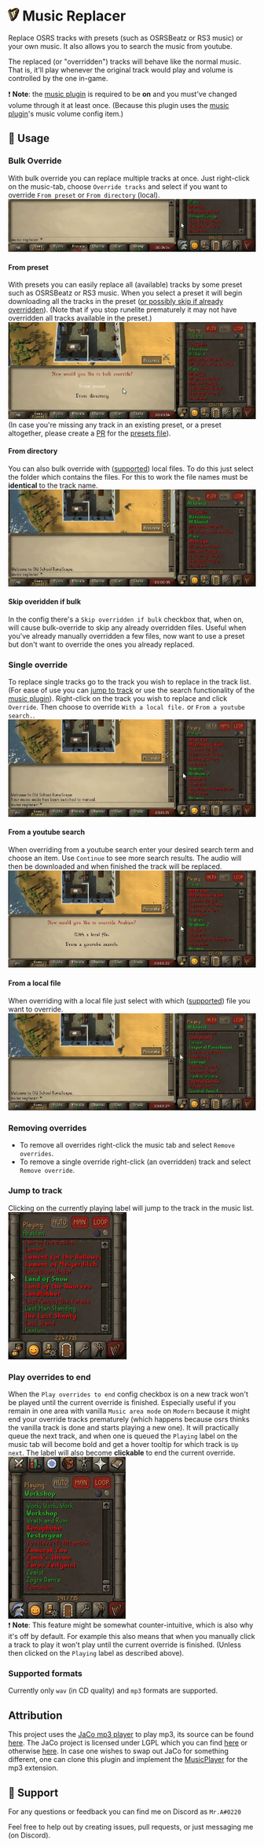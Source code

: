 # ![icon](./icon.png) Music Replacer
Replace OSRS tracks with presets (such as OSRSBeatz or RS3 music) or your own music.
It also allows you to search the music from youtube.

The replaced (or "overridden") tracks will behave like the normal music.
That is, it'll play whenever the original track would play and volume is controlled by the one in-game.

❗ **Note**: the [music plugin] is required to be **on** and you must've changed volume through it at least once.
(Because this plugin uses the [music plugin]'s music volume config item.)
 
## 💁 Usage
### Bulk Override
With bulk override you can replace multiple tracks at once.
Just right-click on the music-tab, choose `Override tracks` and select if you want to override `From preset` or `From directory` (local).  
![](./demo-data/bulk-override.webp)

#### From preset
With presets you can easily replace all (available) tracks by some preset such as OSRSBeatz or RS3 music.
When you select a preset it will begin downloading all the tracks in the preset ([or possibly skip if already overridden](#skip-overidden-if-bulk)).
(Note that if you stop runelite prematurely it may not have overridden all tracks available in the preset.)  
![](./demo-data/bulk-override-preset-osrsbeatz.webp)  
(In case you're missing any track in an existing preset, or a preset altogether, please create a [PR](https://docs.github.com/en/pull-requests/collaborating-with-pull-requests/proposing-changes-to-your-work-with-pull-requests/about-pull-requests) for the [presets file](./src/main/resources/presets.json)).

#### From directory
You can also bulk override with ([supported](#supported-formats)) local files.
To do this just select the folder which contains the files.
For this to work the file names must be **identical** to the track name.  
![](./demo-data/bulk-override-preset-directory.webp)

#### Skip overidden if bulk
In the config there's a `Skip overridden if bulk` checkbox that, when on, will cause bulk-override to skip any already overridden files.
Useful when you've already manually overridden a few files, now want to use a preset but don't want to override the ones you already replaced.

### Single override
To replace single tracks go to the track you wish to replace in the track list.
(For ease of use you can [jump to track](#jump-to-track) or use the search functionality of the [music plugin](https://github.com/runelite/runelite/wiki/Music#music-plugin-configuration)).
Right-click on the track you wish to replace and click `Override`.
Then choose to override `With a local file.` or `From a youtube search.`.  
 ![](./demo-data/single-override.webp)

#### From a youtube search
When overriding from a youtube search enter your desired search term and choose an item.
Use `Continue` to see more search results.
The audio will then be downloaded and when finished the track will be replaced.  
![](./demo-data/single-override-youtube-search.webp)  

#### From a local file
When overriding with a local file just select with which ([supported](#supported-formats)) file you want to override.  
![](./demo-data/single-override-local.webp)

### Removing overrides
- To remove all overrides right-click the music tab and select `Remove overrides`.
- To remove a single override right-click (an overridden) track and select `Remove override`.

### Jump to track
Clicking on the currently playing label will jump to the track in the music list.  
![](./demo-data/jump-to-track.webp)

### Play overrides to end
When the `Play overrides to end` config checkbox is on a new track won't be played until the current override is finished.
Especially useful if you remain in one area with vanilla `Music area mode` on `Modern` because it might end your override tracks prematurely 
(which happens because osrs thinks the vanilla track is done and starts playing a new one).
It will practically queue the next track, and when one is queued the `Playing` label on the music tab will become bold and get a hover tooltip for which track is `Up next`.
The label will also become **clickable** to end the current override.  
![](./demo-data/playing-hover-up-next.webp)  
❗ **Note**: This feature might be somewhat counter-intuitive, which is also why it's off by default.
For example this also means that when you manually click a track to play it won't play until the current override is finished.
(Unless then clicked on the `Playing` label as described above).

### Supported formats
Currently only `wav` (in CD quality) and `mp3` formats are supported.

## Attribution
This project uses the [JaCo mp3 player](http://jacomp3player.sourceforge.net) to play mp3, its source can be found [here](https://sourceforge.net/p/jacomp3player/code/HEAD/tree/).
The JaCo project is licensed under LGPL which you can find [here](./legal/lgpl-3.0.txt) or otherwise [here](https://www.gnu.org/licenses/lgpl-3.0.en.html).
In case one wishes to swap out JaCo for something different, one can clone this plugin and implement the [MusicPlayer](./src/main/java/nl/alowaniak/runelite/musicreplacer/MusicPlayer.java) for the mp3 extension.

## 💌 Support
For any questions or feedback you can find me on Discord as `Mr.A#0220`

Feel free to help out by creating issues, pull requests, or just messaging me (on Discord).

[music plugin]: https://github.com/runelite/runelite/wiki/Music#music-plugin-configuration
